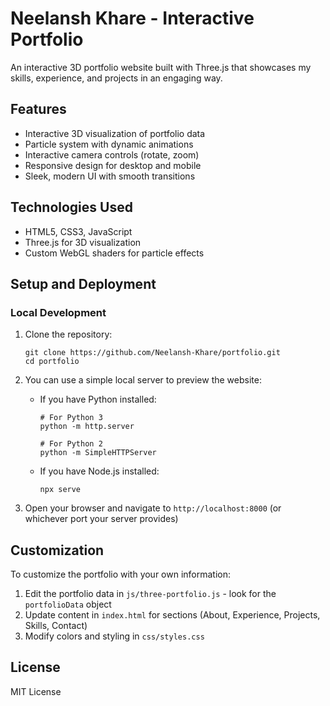 # Neelansh Khare - Interactive Portfolio

An interactive 3D portfolio website built with Three.js that showcases my skills, experience, and projects in an engaging way.

## Features

- Interactive 3D visualization of portfolio data
- Particle system with dynamic animations
- Interactive camera controls (rotate, zoom)
- Responsive design for desktop and mobile
- Sleek, modern UI with smooth transitions

## Technologies Used

- HTML5, CSS3, JavaScript
- Three.js for 3D visualization
- Custom WebGL shaders for particle effects

## Setup and Deployment

### Local Development

1. Clone the repository:
   ```
   git clone https://github.com/Neelansh-Khare/portfolio.git
   cd portfolio
   ```

2. You can use a simple local server to preview the website:
   - If you have Python installed:
     ```
     # For Python 3
     python -m http.server

     # For Python 2
     python -m SimpleHTTPServer
     ```
   - If you have Node.js installed:
     ```
     npx serve
     ```

3. Open your browser and navigate to `http://localhost:8000` (or whichever port your server provides)


## Customization

To customize the portfolio with your own information:

1. Edit the portfolio data in `js/three-portfolio.js` - look for the `portfolioData` object
2. Update content in `index.html` for sections (About, Experience, Projects, Skills, Contact)
3. Modify colors and styling in `css/styles.css`

## License

MIT License

